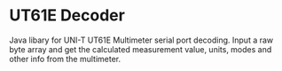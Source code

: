# UT61E Decoder
Java libary for UNI-T UT61E Multimeter serial port decoding.
Input a raw byte array and get the calculated measurement value, units, modes and other info from the multimeter.

